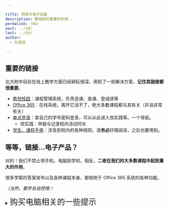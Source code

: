 ```yaml
---

title: 网络与电子设备
description: 要用到的重要的东西...
permalink: /04/
next: ../10/
last: ../03/
author:
  - 刘语辰

---
```

<!-- 暂时把书院那页设成彩蛋。 -->
## 重要的链接

北大附中目前在线上教学方面已经耕耘很深，用到了一些解决方案，**记住其链接都很重要**。

- [希悦校园](https://bdfz.seiue.com)：课程管理系统，负责选课、查课、登成绩等
- [Office 365](https://office.com)：在线系统，离开它活不了，绝大多数课程都与其有关（并且非常有关）
- [单点登录](bdfz-cas.pkuschool.edu.cn)：拿自己的学号密码登录，可以从此进入悦实践等。一个导航。
  - 悦实践：申报与记录校内活动时长
- [学生、课程手册](http://www.pkuschool.edu.cn/shouce/xiaoli_01.html)：涉及到校内的各种规则，请**务必**仔细阅读，之后也要用到。

## 等等，链接...电子产品？

对的！我们不禁止带手机、电脑到学校，相反，**二者在我们的大多数课程中起到重大的作用**。

很多学案的答案发布以及各种课程本身，都依附于 Office 365 系统的各种功能。

*（当然，要学会自控哦！*


  <details><summary><span style="font-size: 25px">购买电脑相关的一些提示</span></summary>
   <p>电脑之间的参数比较多，且其细节也是非常多。在这里简单说一下各参数的意义（以及重点的不能买参数，以“黑名单”标记）</p>
<h5 id="CPU电脑的处理器">CPU：电脑的处理器。</h5>
<p>做电脑能处理的很多事情，并且一般自带核显</p>
<h6 id="黑名单">黑名单</h6>
  <p>Intel 6代及以前的处理器（形如: iX 6XXX）、型号末尾带Y的处理器（除非你根本没有任何性能要求）</p>
<p>【续航问题】游戏本常用的标压处理器（末尾为H）会带来更差的续航</p>
<h5 id="显卡处理图形内容">显卡：处理图形内容。</h5>
<p>核显（核心显卡）也能满足诸多日常需要，没需求别上独显（独立显卡）</p>
<p>黑名单：940MX, MX110, MX130；这三个都是徒有其名却没性能</p>
<p>各个档次：</p>
<ul>
<li>集显：UHD620（英特尔）, Vega 10（AMD）</li>
<li>入门级独显（性能说得过去）：MX150, MX250（与前者区别不大）</li>
<li>游戏级独显（仅列举Nvidia家的产品）：GTX 10XX, GTX 16XX, RTX20XX</li>
</ul>
<p>【性能问题】独立显卡可能对电脑的CPU性能发挥产生影响，实际发挥与散热有关</p>
<p>【续航问题】独显会造成续航的一定损失</p>
<h5 id="屏幕显示图形内容">屏幕：显示图形内容。</h5>
<p>一般来讲，可以分为五档：</p>
<ul>
<li>差：45%NTSC TN 和 45%NTSC IPS 以下（或者干脆不标</li>
<li>中：72%NTSC （≠100%sRGB）</li>
<li>良：100%sRGB</li>
<li>优：良+分辨率高于1080p+偏色小</li>
<li>优+：出厂校色、P3、Adobe RGB...</li>
</ul>
<p>比较常玩游戏的话，建议使用 144hz 电竞屏幕</p>
<p>加分项：触控、亮度、比例3：2（不包括游戏本）</p>
<h5 id="做工">做工</h5>
<p>这个看个人喜好，一般与价格成正比。建议实际到店体验，<strong>进行比较</strong>。</p>
<h5 id="键盘与触摸板">键盘与触摸板</h5>
<p>没什么好说的，自己试试<strong>击键手感</strong>和<strong>键位</strong>（如果设计有大硬伤可能造成使用上不适）再决定就行了。</p>
<p>【加分项】键盘背光（晚上使用）、功能键</p>
<h5 id="接口">接口</h5>
<p>忌：只有一种接口，即 USB Type C（除非你是转接头爱好者）</p>
<p>【校内加分项】还有 Mini DisplayPort 接口的电脑，可以直接接投影仪</p>
<p>看自己需求决定，不要盲目跟随</p>
</details>
